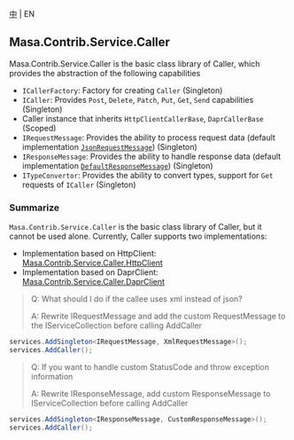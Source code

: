 [中](README.zh-CN.md) | EN

## Masa.Contrib.Service.Caller

Masa.Contrib.Service.Caller is the basic class library of Caller, which provides the abstraction of the following capabilities

* `ICallerFactory`: Factory for creating `Caller` (Singleton)
* `ICaller`: Provides `Post`, `Delete`, `Patch`, `Put`, `Get`, `Send` capabilities (Singleton)
* Caller instance that inherits `HttpClientCallerBase`, `DaprCallerBase` (Scoped)
* `IRequestMessage`: Provides the ability to process request data (default implementation [`JsonRequestMessage`](./JsonRequestMessage.cs)) (Singleton)
* `IResponseMessage`: Provides the ability to handle response data (default implementation [`DefaultResponseMessage`](./DefaultResponseMessage.cs)) (Singleton)
* `ITypeConvertor`: Provides the ability to convert types, support for `Get` requests of `ICaller` (Singleton)

### Summarize

`Masa.Contrib.Service.Caller` is the basic class library of Caller, but it cannot be used alone. Currently, Caller supports two implementations:

* Implementation based on HttpClient: [Masa.Contrib.Service.Caller.HttpClient](../Masa.Contrib.Service.Caller.HttpClient/README.md)
* Implementation based on DaprClient: [Masa.Contrib.Service.Caller.DaprClient](../Masa.Contrib.Service.Caller.DaprClient/README.md)

> Q: What should I do if the callee uses xml instead of json?
>
> A: Rewrite IRequestMessage and add the custom RequestMessage to the IServiceCollection before calling AddCaller

  ``` C#
  services.AddSingleton<IRequestMessage, XmlRequestMessage>();
  services.AddCaller();
  ```

> Q: If you want to handle custom StatusCode and throw exception information
>
> A: Rewrite IResponseMessage, add custom ResponseMessage to IServiceCollection before calling AddCaller

  ``` C#
  services.AddSingleton<IResponseMessage, CustomResponseMessage>();
  services.AddCaller();
  ```